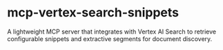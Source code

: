 # mcp-vertex-search-snippets
A lightweight MCP server that integrates with Vertex AI Search to retrieve configurable snippets and extractive segments for document discovery.
